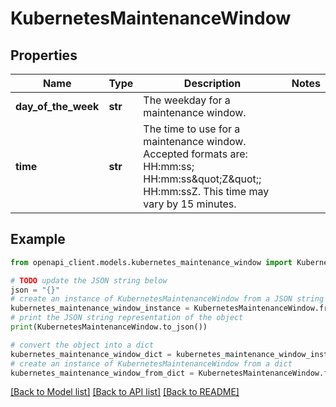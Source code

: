 # KubernetesMaintenanceWindow


## Properties

Name | Type | Description | Notes
------------ | ------------- | ------------- | -------------
**day_of_the_week** | **str** | The weekday for a maintenance window. | 
**time** | **str** | The time to use for a maintenance window. Accepted formats are: HH:mm:ss; HH:mm:ss\&quot;Z\&quot;; HH:mm:ssZ. This time may vary by 15 minutes. | 

## Example

```python
from openapi_client.models.kubernetes_maintenance_window import KubernetesMaintenanceWindow

# TODO update the JSON string below
json = "{}"
# create an instance of KubernetesMaintenanceWindow from a JSON string
kubernetes_maintenance_window_instance = KubernetesMaintenanceWindow.from_json(json)
# print the JSON string representation of the object
print(KubernetesMaintenanceWindow.to_json())

# convert the object into a dict
kubernetes_maintenance_window_dict = kubernetes_maintenance_window_instance.to_dict()
# create an instance of KubernetesMaintenanceWindow from a dict
kubernetes_maintenance_window_from_dict = KubernetesMaintenanceWindow.from_dict(kubernetes_maintenance_window_dict)
```
[[Back to Model list]](../README.md#documentation-for-models) [[Back to API list]](../README.md#documentation-for-api-endpoints) [[Back to README]](../README.md)


